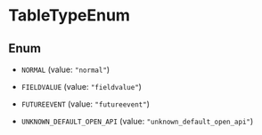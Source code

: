 

# TableTypeEnum

## Enum


* `NORMAL` (value: `"normal"`)

* `FIELDVALUE` (value: `"fieldvalue"`)

* `FUTUREEVENT` (value: `"futureevent"`)

* `UNKNOWN_DEFAULT_OPEN_API` (value: `"unknown_default_open_api"`)



